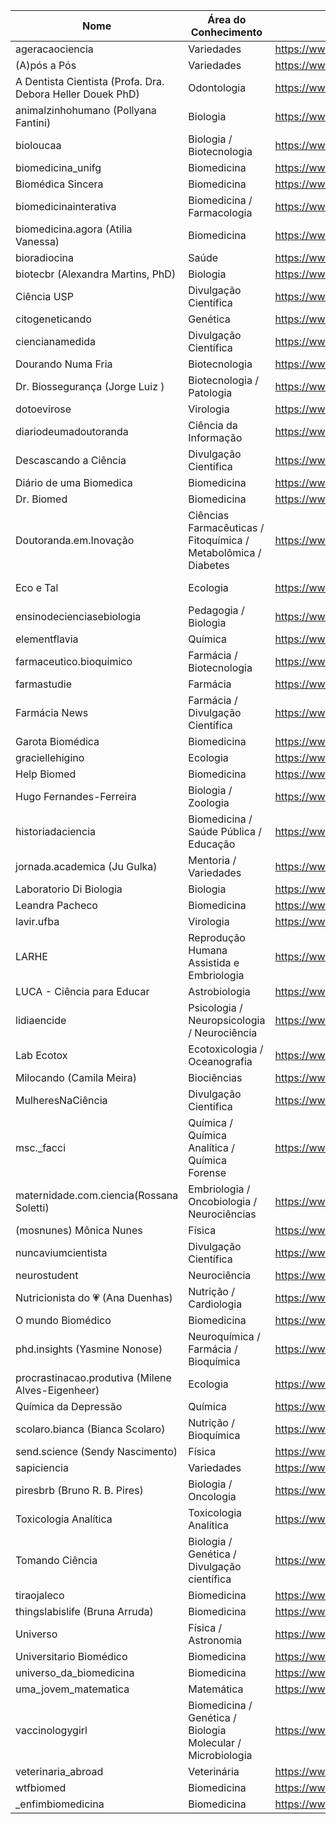 | Nome                                     | Área do Conhecimento                     | Endereço                                                          | Obs            |
|------------------------------------------|------------------------------------------|-------------------------------------------------------------------|----------------|
| ageracaociencia                          | Variedades                               | https://www.instagram.com/ageracaociencia/                        |          |
| (A)pós a Pós                             | Variedades                               | https://www.instagram.com/apos_a_pos/                             |          |
| A Dentista Cientista (Profa. Dra. Debora Heller Douek PhD)| Odontologia             | https://www.instagram.com/adentistacientista/                     |          |
| animalzinhohumano (Pollyana Fantini)     | Biologia                                 | https://www.instagram.com/animalzinhohumano/                      |          |
| bioloucaa                                | Biologia / Biotecnologia                 | https://www.instagram.com/bioloucaa/                              |          |
| biomedicina_unifg                        | Biomedicina                              | https://www.instagram.com/biomedicina_unifg/                      |          |
| Biomédica Sincera                        | Biomedicina                              | https://www.instagram.com/biomedicasincera/                       |          |
| biomedicinainterativa                    | Biomedicina / Farmacologia               | https://www.instagram.com/biomedicinainterativa/                  |          |
| biomedicina.agora (Atilia Vanessa)       | Biomedicina                              | https://www.instagram.com/biomedicina.agora/                      |          |
| bioradiocina                             | Saúde                                    | https://www.instagram.com/bioradiocina/                           |          |
| biotecbr (Alexandra Martins, PhD)         | Biologia                                 | https://www.instagram.com/biotecbr/                               |          |
| Ciência USP                              | Divulgação Científica                    | https://www.instagram.com/cienciausp/                             | Instagram de Divulgação Científica da USP |
| citogeneticando                          | Genética                                 | https://www.instagram.com/citogeneticando/                        |          |
| ciencianamedida                          | Divulgação Científica                    | https://www.instagram.com/ciencianamedida/                        |          |
| Dourando Numa Fria                       | Biotecnologia                            | https://www.instagram.com/doutorando.numa.fria/                   |          |
| Dr. Biossegurança (Jorge Luiz )          | Biotecnologia / Patologia                | https://www.instagram.com/dr.biosseguranca/                       |          |
| dotoevirose                              | Virologia                                | https://www.instagram.com/dotoevirose/                            |          |
| diariodeumadoutoranda                    | Ciência da Informação                    | https://www.instagram.com/diariodeumadoutoranda/                  |          |
| Descascando a Ciência                    | Divulgação Científica                    | https://www.instagram.com/descascandoaciencia/                    |          |
| Diário de uma Biomedica                  | Biomedicina                              | https://www.instagram.com/diariobiomedica/                        |          |
| Dr. Biomed                               | Biomedicina                              | https://www.instagram.com/doctorbio_/                             |          |
| Doutoranda.em.Inovação                   | Ciências Farmacêuticas / Fitoquímica / Metabolômica / Diabetes | https://www.instagram.com/doutorandaeminovacao/|          |
| Eco e Tal                                | Ecologia                                 | https://www.instagram.com/eco.et.al/                              | Facebook: https://www.facebook.com/milene.ecoetal/         | 
| ensinodecienciasebiologia                | Pedagogia / Biologia                     | https://www.instagram.com/ensinodecienciasebiologia/              |          |
| elementflavia                            | Química                                  | https://www.instagram.com/elementflavia/                          |          |
| farmaceutico.bioquimico                  | Farmácia / Biotecnologia                 | https://www.instagram.com/farmaceutico.bioquimico/                |          |
| farmastudie                              | Farmácia                                 | https://www.instagram.com/farmastudie/                            |          |
| Farmácia News                            | Farmácia / Divulgação Científica         | https://www.instagram.com/farmacianews/                           |          |
| Garota Biomédica                         | Biomedicina                              | https://www.instagram.com/garotabiomedica/                        |          |
| graciellehigino                          | Ecologia                                 | https://www.instagram.com/graciellehigino/                        |          |
| Help Biomed                              | Biomedicina                              | https://www.instagram.com/helpbiomed/                             |          |
| Hugo Fernandes-Ferreira                  | Biologia / Zoologia                      | https://www.instagram.com/hugofernandesbio/                       |          |
| historiadaciencia                        | Biomedicina / Saúde Pública / Educação   | https://www.instagram.com/historiadaciencia/                      |          |
| jornada.academica (Ju Gulka)             | Mentoria / Variedades                    | https://www.instagram.com/jornada.academica/                      |          |
| Laboratorio Di Biologia                  | Biologia                                 | https://www.instagram.com/labdibiologia/                          |          |
| Leandra Pacheco                          | Biomedicina                              | https://www.instagram.com/leandrabmd/                             |          |
| lavir.ufba                               | Virologia                                | https://www.instagram.com/lavir.ufba/                             |          |
| LARHE                                    | Reprodução Humana Assistida e Embriologia| https://www.instagram.com/larheufrgs/                             |          |
| LUCA - Ciência para Educar               | Astrobiologia                            | https://www.instagram.com/luca_astrobio/                          |          |
| lidiaencide                              | Psicologia / Neuropsicologia / Neurociência| https://www.instagram.com/lidiaencide/                          |          |
| Lab Ecotox                               | Ecotoxicologia / Oceanografia            | https://www.instagram.com/labecotox/                              |          |
| Milocando (Camila Meira)                 | Biociências                              | https://www.instagram.com/milameira/                              |          |
| MulheresNaCiência                        | Divulgação Científica                    | https://www.instagram.com/mulheresnacienciabr/                    |          |
| msc._facci                               | Química / Química Analítica / Química Forense | https://www.instagram.com/msc._facci/                        |          |
| maternidade.com.ciencia(Rossana Soletti) | Embriologia / Oncobiologia / Neurociências | https://www.instagram.com/maternidade.com.ciencia/              |          |
| (mosnunes) Mônica Nunes                   | Física                                   | https://www.instagram.com/mosnunes/                               |          |
| nuncaviumcientista                       | Divulgação Científica                    | https://www.instagram.com/nuncaviumcientista/                     |          |
| neurostudent                             | Neurociência                             | https://www.instagram.com/neurostudent/                           |          |
| Nutricionista do 💗 (Ana Duenhas)        | Nutrição / Cardiologia                   | https://www.instagram.com/nutricionistadocoracao/                 |          |
| O mundo Biomédico                        | Biomedicina                              | https://www.instagram.com/eubiomedico/                            |          |
| phd.insights (Yasmine Nonose)            | Neuroquímica / Farmácia / Bioquímica     | https://www.instagram.com/phd.insights/                           |          |
| procrastinacao.produtiva (Milene Alves-Eigenheer)| Ecologia                         | https://www.instagram.com/procrastinacao.produtiva/               |          |
| Química da Depressão                     | Química                                  | https://www.instagram.com/quimicadadepressaoreal/                 |          |
| scolaro.bianca (Bianca Scolaro)          | Nutrição / Bioquímica                    | https://www.instagram.com/scolaro.bianca/                         |          |
| send.science (Sendy Nascimento)          | Física                                   | https://www.instagram.com/send.science/                           |          |
| sapiciencia                              | Variedades                               | https://www.instagram.com/sapiciencia/                            |          |
| piresbrb  (Bruno  R. B. Pires)           | Biologia / Oncologia                     | https://www.instagram.com/piresbrb/                               |          |
| Toxicologia Analítica                    | Toxicologia Analítica                    | https://www.instagram.com/toxiconews/                             |          |
| Tomando Ciência                          | Biologia / Genética /  Divulgação científica | https://www.instagram.com/tomandociencia/                     |          |
| tiraojaleco                              | Biomedicina                              | https://www.instagram.com/tiraojaleco/                            |          |
| thingslabislife (Bruna Arruda)           | Biomedicina                              | https://www.instagram.com/thingslabislife/                        |          |
| Universo                                 | Física / Astronomia                      | https://www.instagram.com/universo_fantastico/                    |          |
| Universitario Biomédico                  | Biomedicina                              | https://www.instagram.com/universitariobiomedico/                 |          |
| universo_da_biomedicina                  | Biomedicina                              | https://www.instagram.com/universo_da_biomedicina/                |          |
| uma_jovem_matematica                     | Matemática                               | https://www.instagram.com/uma_jovem_matematica/                   |          |
| vaccinologygirl                          | Biomedicina / Genética / Biologia Molecular / Microbiologia| https://www.instagram.com/vaccinologygirl/      |          |
| veterinaria_abroad                       | Veterinária                              | https://www.instagram.com/veterinaria_abroad/                     |          |
| wtfbiomed                                | Biomedicina                              | https://www.instagram.com/wtfbiomed/                              |          |
| _enfimbiomedicina                        | Biomedicina                              | https://www.instagram.com/_enfimbiomedicina/                      |          |
